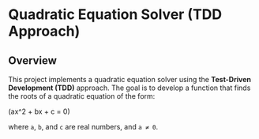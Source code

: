 ﻿# Quadratic Equation Solver (TDD Approach)

## Overview

This project implements a quadratic equation solver using the **Test-Driven Development (TDD)** approach. The goal is to develop a function that finds the roots of a quadratic equation of the form:

\(ax^2 + bx + c = 0\)

where `a`, `b`, and `c` are real numbers, and `a ≠ 0`.